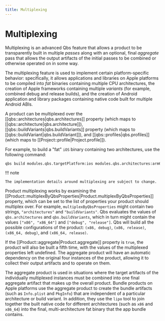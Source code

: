 ```yaml
---
title: Multiplexing
---
```


# Multiplexing

Multiplexing is an advanced Qbs feature that allows a product to be
transparently built in multiple _passes_ along with an optional, final
_aggregate_ pass that allows the output artifacts of the initial passes
to be combined or otherwise operated on in some way.

The multiplexing feature is used to implement certain platform-specific
behavior: specifically, it allows applications and libraries on Apple
platforms to be compiled into _fat_ binaries containing multiple CPU
architectures, the creation of Apple frameworks containing multiple
_variants_ (for example, combined debug and release builds), and the
creation of Android application and library packages containing native
code built for multiple Android ABIs.

A product can be multiplexed over the [[qbs::architectures|qbs.architectures]] property (which maps to [[qbs::architecture|qbs.architecture]]), [[qbs::buildVariants|qbs.buildVariants]] property
(which maps to [[qbs::buildVariant|qbs.buildVariant]]), and [[qbs::profiles|qbs.profiles]] (which maps to [[Project::profile|Project.profile]]).

For example, to build a "fat" `iOS` binary containing two architectures, use the following
command:
```sh
qbs build modules.qbs.targetPlatform:ios modules.qbs.architectures:arm64,armv7a
```

!!! note

    The implementation details around multiplexing are subject to change.

Product multiplexing works by examining the
[[Product::multiplexByQbsProperties|Product.multiplexByQbsProperties]]
property, which can
be set to the list of properties your product should multiplex over. For
example, `multiplexByQbsProperties` might contain two strings,
`"architectures"` and `"buildVariants"`. Qbs evaluates the values of
`qbs.architectures` and `qbs.buildVariants`, which in turn might contain
the values `["x86", "x86_64"]` and `["debug", "release"]`. Qbs will build
all the possible configurations of the product: `(x86, debug)`,
`(x86, release)`, `(x86_64, debug)`, and `(x86_64, release)`.

If the [[Product::aggregate|Product.aggregate]] property is `true`, the
product will also be
built a fifth time, with the values of the multiplexed properties left
undefined. The aggregate product will have an automatic dependency on the
original four instances of the product, allowing it to collect their output
artifacts and to operate on them.

The aggregate product is used in situations where the target artifacts of
the individually multiplexed instances must be combined into one final
aggregate artifact that makes up the overall product.
Bundle products on Apple platforms use the aggregate product to create the
bundle artifacts (such as `Info.plist` and `PkgInfo`) that are independent
of a particular architecture or build variant. In addition, they use the
`lipo` tool to join together the built native code for different
architectures (such as `x86` and `x86_64`) into the final,
multi-architecture fat binary that the app bundle contains.
